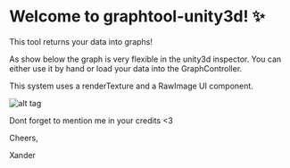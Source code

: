 # Welcome to graphtool-unity3d! ✨

This tool returns your data into graphs!

As show below the graph is very flexible in the unity3d inspector.
You can either use it by hand or load your data into the GraphController.

This system uses a renderTexture and a RawImage UI component.

![alt tag](https://cloud.githubusercontent.com/assets/9315769/19271335/909a8f40-8fc4-11e6-93fe-e380e0a11251.gif)

Dont forget to mention me in your credits <3

Cheers,

Xander
